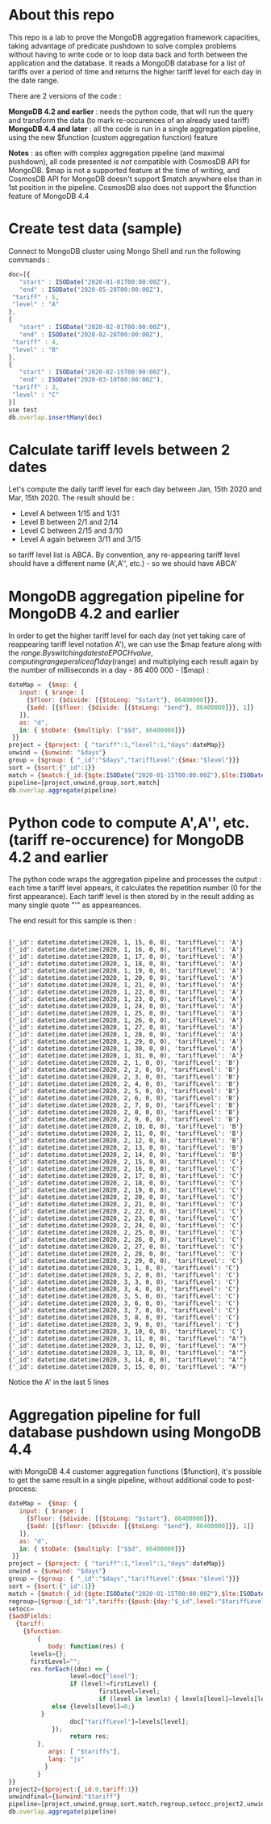 # About this repo
 
 This repo is a lab to prove the MongoDB aggregation framework capacities, taking advantage of predicate pushdown to solve complex problems without having to write code or to loop data back and forth between the application and the database. It reads a MongoDB database for a list of tariffs over a period of time and returns the higher tariff level for each day in the date range.
 
There are 2 versions of the code :

__MongoDB 4.2 and earlier__ : needs the python code, that will run the query and transform the data (to mark re-occurences of an already used tariff)
__MongoDB 4.4 and later__ : all the code is run in a single aggregation pipeline, using the new $function (custom aggregation function) feature

__Notes__ : as often with complex aggregation pipeline (and maximal pushdown), all code presented _is not_ compatible with CosmosDB API for MongoDB. $map is not a supported feature at the time of writing, and CosmosDB API for MongoDB doesn't support $match anywhere else than in 1st position in the pipeline. CosmosDB also does not support the $function feature of MongoDB 4.4
 
 # Create test data (sample)
 
 Connect to MongoDB cluster using Mongo Shell and run the following commands :
 ```javascript
 doc=[{
	"start" : ISODate("2020-01-01T00:00:00Z"),
	"end" : ISODate("2020-05-20T00:00:00Z"),
  "tariff" : 5,
  "level" : "A"
},
{
	"start" : ISODate("2020-02-01T00:00:00Z"),
	"end" : ISODate("2020-02-28T00:00:00Z"),
  "tariff" : 4,
  "level" : "B"
},
{
	"start" : ISODate("2020-02-15T00:00:00Z"),
	"end" : ISODate("2020-03-10T00:00:00Z"),
  "tariff" : 3,
  "level" : "C"
}]
use test
db.overlap.insertMany(doc)
```

# Calculate tariff levels between 2 dates

Let's compute the daily tariff level for each day between Jan, 15th 2020 and Mar, 15th 2020.
The result should be :
* Level A between 1/15 and 1/31
* Level B between 2/1 and 2/14
* Level C between 2/15 and 3/10
* Level A again between 3/11 and 3/15

so tariff level list is ABCA. By convention, any re-appearing tariff level should have a different name (A',A'', etc.) - so we should have ABCA'

# MongoDB aggregation pipeline for MongoDB 4.2 and earlier

In order to get the higher tariff level for each day (not yet taking care of reappearing tariff level notation A'), we can use the $map feature along with the $range. By switching dates to EPOCH value, computing range per slice of 1 day ($range) and multiplying each result again by the number of milliseconds in a day - 86 400 000 - ($map) :

```javascript
dateMap =  {$map: {
   input: { $range: [
     {$floor: {$divide: [{$toLong: "$start"}, 86400000]}},
     {$add: [{$floor: {$divide: [{$toLong: "$end"}, 86400000]}}, 1]}
   ]},
   as: "d",
   in: { $toDate: {$multiply: ["$$d", 86400000]}}
 }}
project = {$project: { "tariff":1,"level":1,"days":dateMap}}
unwind = {$unwind: "$days"}
group = {$group: { "_id":"$days","tariffLevel":{$max:"$level"}}}
sort = {$sort:{"_id":1}}
match = {$match:{_id:{$gte:ISODate("2020-01-15T00:00:00Z"),$lte:ISODate("2020-03-15T00:00:00Z")}}}
pipeline=[project,unwind,group,sort,match]
db.overlap.aggregate(pipeline) 
```

# Python code to compute A',A'', etc. (tariff re-occurence) for MongoDB 4.2 and earlier

The python code wraps the aggregation pipeline and processes the output : each time a tariff level appears, it calculates the repetition number (0 for the first appearance).
Each tariff level is then stored by in the result adding as many single quote "'" as appeareances.

The end result for this sample is then :
```

{'_id': datetime.datetime(2020, 1, 15, 0, 0), 'tariffLevel': 'A'}
{'_id': datetime.datetime(2020, 1, 16, 0, 0), 'tariffLevel': 'A'}
{'_id': datetime.datetime(2020, 1, 17, 0, 0), 'tariffLevel': 'A'}
{'_id': datetime.datetime(2020, 1, 18, 0, 0), 'tariffLevel': 'A'}
{'_id': datetime.datetime(2020, 1, 19, 0, 0), 'tariffLevel': 'A'}
{'_id': datetime.datetime(2020, 1, 20, 0, 0), 'tariffLevel': 'A'}
{'_id': datetime.datetime(2020, 1, 21, 0, 0), 'tariffLevel': 'A'}
{'_id': datetime.datetime(2020, 1, 22, 0, 0), 'tariffLevel': 'A'}
{'_id': datetime.datetime(2020, 1, 23, 0, 0), 'tariffLevel': 'A'}
{'_id': datetime.datetime(2020, 1, 24, 0, 0), 'tariffLevel': 'A'}
{'_id': datetime.datetime(2020, 1, 25, 0, 0), 'tariffLevel': 'A'}
{'_id': datetime.datetime(2020, 1, 26, 0, 0), 'tariffLevel': 'A'}
{'_id': datetime.datetime(2020, 1, 27, 0, 0), 'tariffLevel': 'A'}
{'_id': datetime.datetime(2020, 1, 28, 0, 0), 'tariffLevel': 'A'}
{'_id': datetime.datetime(2020, 1, 29, 0, 0), 'tariffLevel': 'A'}
{'_id': datetime.datetime(2020, 1, 30, 0, 0), 'tariffLevel': 'A'}
{'_id': datetime.datetime(2020, 1, 31, 0, 0), 'tariffLevel': 'A'}
{'_id': datetime.datetime(2020, 2, 1, 0, 0), 'tariffLevel': 'B'}
{'_id': datetime.datetime(2020, 2, 2, 0, 0), 'tariffLevel': 'B'}
{'_id': datetime.datetime(2020, 2, 3, 0, 0), 'tariffLevel': 'B'}
{'_id': datetime.datetime(2020, 2, 4, 0, 0), 'tariffLevel': 'B'}
{'_id': datetime.datetime(2020, 2, 5, 0, 0), 'tariffLevel': 'B'}
{'_id': datetime.datetime(2020, 2, 6, 0, 0), 'tariffLevel': 'B'}
{'_id': datetime.datetime(2020, 2, 7, 0, 0), 'tariffLevel': 'B'}
{'_id': datetime.datetime(2020, 2, 8, 0, 0), 'tariffLevel': 'B'}
{'_id': datetime.datetime(2020, 2, 9, 0, 0), 'tariffLevel': 'B'}
{'_id': datetime.datetime(2020, 2, 10, 0, 0), 'tariffLevel': 'B'}
{'_id': datetime.datetime(2020, 2, 11, 0, 0), 'tariffLevel': 'B'}
{'_id': datetime.datetime(2020, 2, 12, 0, 0), 'tariffLevel': 'B'}
{'_id': datetime.datetime(2020, 2, 13, 0, 0), 'tariffLevel': 'B'}
{'_id': datetime.datetime(2020, 2, 14, 0, 0), 'tariffLevel': 'B'}
{'_id': datetime.datetime(2020, 2, 15, 0, 0), 'tariffLevel': 'C'}
{'_id': datetime.datetime(2020, 2, 16, 0, 0), 'tariffLevel': 'C'}
{'_id': datetime.datetime(2020, 2, 17, 0, 0), 'tariffLevel': 'C'}
{'_id': datetime.datetime(2020, 2, 18, 0, 0), 'tariffLevel': 'C'}
{'_id': datetime.datetime(2020, 2, 19, 0, 0), 'tariffLevel': 'C'}
{'_id': datetime.datetime(2020, 2, 20, 0, 0), 'tariffLevel': 'C'}
{'_id': datetime.datetime(2020, 2, 21, 0, 0), 'tariffLevel': 'C'}
{'_id': datetime.datetime(2020, 2, 22, 0, 0), 'tariffLevel': 'C'}
{'_id': datetime.datetime(2020, 2, 23, 0, 0), 'tariffLevel': 'C'}
{'_id': datetime.datetime(2020, 2, 24, 0, 0), 'tariffLevel': 'C'}
{'_id': datetime.datetime(2020, 2, 25, 0, 0), 'tariffLevel': 'C'}
{'_id': datetime.datetime(2020, 2, 26, 0, 0), 'tariffLevel': 'C'}
{'_id': datetime.datetime(2020, 2, 27, 0, 0), 'tariffLevel': 'C'}
{'_id': datetime.datetime(2020, 2, 28, 0, 0), 'tariffLevel': 'C'}
{'_id': datetime.datetime(2020, 2, 29, 0, 0), 'tariffLevel': 'C'}
{'_id': datetime.datetime(2020, 3, 1, 0, 0), 'tariffLevel': 'C'}
{'_id': datetime.datetime(2020, 3, 2, 0, 0), 'tariffLevel': 'C'}
{'_id': datetime.datetime(2020, 3, 3, 0, 0), 'tariffLevel': 'C'}
{'_id': datetime.datetime(2020, 3, 4, 0, 0), 'tariffLevel': 'C'}
{'_id': datetime.datetime(2020, 3, 5, 0, 0), 'tariffLevel': 'C'}
{'_id': datetime.datetime(2020, 3, 6, 0, 0), 'tariffLevel': 'C'}
{'_id': datetime.datetime(2020, 3, 7, 0, 0), 'tariffLevel': 'C'}
{'_id': datetime.datetime(2020, 3, 8, 0, 0), 'tariffLevel': 'C'}
{'_id': datetime.datetime(2020, 3, 9, 0, 0), 'tariffLevel': 'C'}
{'_id': datetime.datetime(2020, 3, 10, 0, 0), 'tariffLevel': 'C'}
{'_id': datetime.datetime(2020, 3, 11, 0, 0), 'tariffLevel': "A'"}
{'_id': datetime.datetime(2020, 3, 12, 0, 0), 'tariffLevel': "A'"}
{'_id': datetime.datetime(2020, 3, 13, 0, 0), 'tariffLevel': "A'"}
{'_id': datetime.datetime(2020, 3, 14, 0, 0), 'tariffLevel': "A'"}
{'_id': datetime.datetime(2020, 3, 15, 0, 0), 'tariffLevel': "A'"}
```

Notice the A' in the last 5 lines

# Aggregation pipeline for full database pushdown using MongoDB 4.4

with MongoDB 4.4 customer aggregation functions ($function), it's possible to get the same result in a single pipeline, without additional code to post-process:

```javascript
dateMap =  {$map: {
   input: { $range: [
     {$floor: {$divide: [{$toLong: "$start"}, 86400000]}},
     {$add: [{$floor: {$divide: [{$toLong: "$end"}, 86400000]}}, 1]}
   ]},
   as: "d",
   in: { $toDate: {$multiply: ["$$d", 86400000]}}
 }}
project = {$project: { "tariff":1,"level":1,"days":dateMap}}
unwind = {$unwind: "$days"}
group = {$group: { "_id":"$days","tariffLevel":{$max:"$level"}}}
sort = {$sort:{"_id":1}}
match = {$match:{_id:{$gte:ISODate("2020-01-15T00:00:00Z"),$lte:ISODate("2020-03-15T00:00:00Z")}}}
regroup={$group:{_id:"1",tariffs:{$push:{day:"$_id",level:"$tariffLevel"}}}}
setocc=
{$addFields:
  {tariff:
    {$function:
        {
           body: function(res) {
      levels={};
      firstLevel="";
      res.forEach((doc) => {
                 level=doc["level"];
                 if (level!=firstLevel) {
                         firstLevel=level;
                         if (level in levels) { levels[level]=levels[level]+1; }
            else {levels[level]=0;}
         }
                 doc["tariffLevel"]=levels[level];
            });
                 return res;                  
        },
           args: [ "$tariffs"],
           lang: "js"
          }
        }
}}
project2={$project:{_id:0,tariff:1}}
unwindfinal={$unwind:"$tariff"}
pipeline=[project,unwind,group,sort,match,regroup,setocc,project2,unwindfinal]
db.overlap.aggregate(pipeline) 
```
